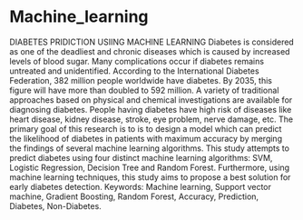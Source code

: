 # Machine_learning
DIABETES PRIDICTION USIING MACHINE LEARNING
Diabetes is considered as one of the deadliest and chronic diseases which is caused by increased levels of blood sugar. Many complications occur if diabetes remains untreated and unidentified. According to the International Diabetes Federation, 382 million people worldwide have diabetes. By 2035, this figure will have more than doubled to 592 million. A variety of traditional approaches based on physical and chemical investigations are available for diagnosing diabetes. People having diabetes have high risk of diseases like heart disease, kidney disease, stroke, eye problem, nerve damage, etc.
The primary goal of this research is to is to design a model which can predict the likelihood of diabetes in patients with maximum accuracy by merging the findings of several machine learning algorithms.
This study attempts to predict diabetes using four distinct machine learning algorithms: SVM, Logistic Regression, Decision Tree and Random Forest. Furthermore, using machine learning techniques, this study aims to propose a best solution for early diabetes detection.
Keywords: Machine learning, Support vector machine, Gradient Boosting, Random Forest, Accuracy, Prediction, Diabetes, Non-Diabetes.
